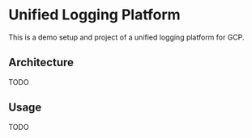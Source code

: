 # Unified Logging Platform
This is a demo setup and project of a unified logging platform for GCP.

## Architecture

TODO

## Usage

TODO
